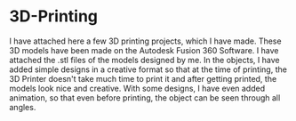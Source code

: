 # 3D-Printing
I have attached here a few 3D printing projects, which I have made. These 3D models have been made on the Autodesk Fusion 360 Software. I have attached the .stl files of the models designed by me.
In the objects, I have added simple designs in a creative format so that at the time of printing, the 3D Printer doesn't take much time to print it and after getting printed, the models look  nice and creative. With some designs, I have even added animation, so that even before printing, the object can be seen through all angles.
